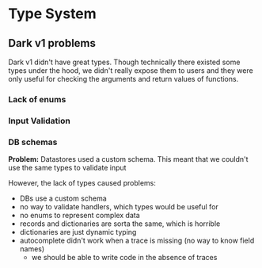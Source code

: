 # Type System

## Dark v1 problems

Dark v1 didn't have great types. Though technically there existed some types under the hood, we didn't really expose them to users and they were only useful for checking the arguments and return values of functions.

### Lack of enums

### Input Validation

### DB schemas

**Problem:** Datastores used a custom schema. This meant that we couldn't use the same types to validate input

However, the lack of types caused problems:

* DBs use a custom schema
* no way to validate handlers, which types would be useful for
* no enums to represent complex data
* records and dictionaries are sorta the same, which is horrible
* dictionaries are just dynamic typing
* autocomplete didn't work when a trace is missing (no way to know field names)
  * we should be able to write code in the absence of traces
